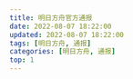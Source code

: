 ```yaml
---
title: 明日方舟官方通报
date: 2022-08-07 18:22:00
updated: 2022-08-07 18:22:00
tags: [明日方舟, 通报]
categories: [明日方舟, 通报]
top: 1
---
```

<script>
组合html信息(获取最新api消息());

function 获取最新api消息() {
    var req = new XMLHttpRequest();
    req.open('GET', 'https://api.prts.top/v1/ak-conf/', false);
    req.send(null);
    return JSON.parse(req.response);
}

async function 组合html信息(data) {
    返回值 = '';
    数组信息 = data.announceList;
    数组长度 = 数组信息.length;
    for (i = 0; i < 数组长度; i++) {
        标题 = 数组信息[i].title;
        if (!(数组信息[i].isWebUrl)) {
            break;
        };
        数据url = 数组信息[i].webUrl;
        数据id = 数据url.substring(50, 数据url.indexOf('.html'));
        const replacehtml = await fetch('https://api.prts.top/v1/ak-conf/?id=' + 数据id);
        const returnhtml = await replacehtml.text();
        returndata = returnhtml.substring(returnhtml.indexOf('<div class="main">'), returnhtml.indexOf('</body>\n</html>'));
        returndata = returndata.split('<img class="banner-image" src="').join('<img src="');
        returndata = returndata.split('uniwebview://move?target=shop&param1=SKINSHOP').join('https://ak.hypergryph.com/');
        返回值 = 返回值 + '<h1>' + 标题 + '</h1>' + '<br>' + returndata;
        document.getElementById("tnxg_akmessage").innerHTML = 返回值;
    }
}
</script>
<div id="tnxg_akmessage"></div>